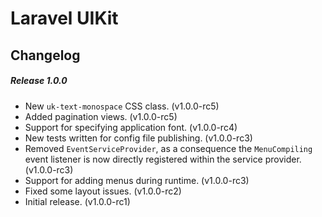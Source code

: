 # Laravel UIKit

Changelog
---

##### Release 1.0.0

- New `uk-text-monospace` CSS class. (v1.0.0-rc5)
- Added pagination views. (v1.0.0-rc5)
- Support for specifying application font. (v1.0.0-rc4)
- New tests written for config file publishing. (v1.0.0-rc3)
- Removed `EventServiceProvider`, as a consequence the `MenuCompiling` event listener is now directly registered within the service provider. (v1.0.0-rc3)
- Support for adding menus during runtime. (v1.0.0-rc3)
- Fixed some layout issues. (v1.0.0-rc2)
- Initial release. (v1.0.0-rc1)
